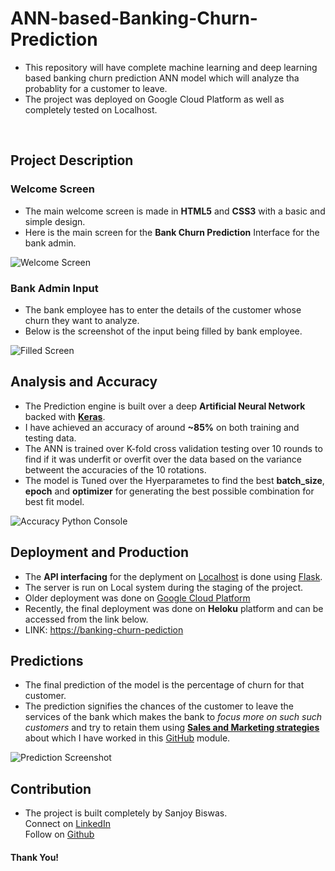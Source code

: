 # ANN-based-Banking-Churn-Prediction
- This repository will have complete machine learning and deep learning based banking churn prediction ANN model which will analyze tha probablity for a customer to leave.
- The project was deployed on Google Cloud Platform as well as completely tested on Localhost.
</br>

## Project Description
### Welcome Screen
- The main welcome screen is made in **HTML5** and **CSS3** with a basic and simple design.
- Here is the main screen for the **Bank Churn Prediction** Interface for the bank admin.</br>

![Welcome Screen](https://github.com/paras009/ANN-based-Banking-Churn-Prediction/blob/master/images/3welcome_screen.PNG)

### Bank Admin Input
- The bank employee has to enter the details of the customer whose churn they want to analyze.
- Below is the screenshot of the input being filled by bank employee.</br>

![Filled Screen](https://github.com/paras009/ANN-based-Banking-Churn-Prediction/blob/master/images/4filled_index.png)

## Analysis and Accuracy
- The Prediction engine is built over a deep **Artificial Neural Network** backed with **[Keras](https://www.tensorflow.org/guide/keras)**.
- I have achieved an accuracy of around **~85%** on both training and testing data.</br>
- The ANN is trained over K-fold cross validation testing over 10 rounds to find if it was underfit or overfit over the data based on the variance betweent the accuracies of the 10 rotations.
- The model is Tuned over the Hyerparametes to find the best **batch_size**, **epoch** and **optimizer** for generating the best possible combination for best fit model.

![Accuracy Python Console](https://github.com/paras009/ANN-based-Banking-Churn-Prediction/blob/master/images/1accuracy_console.PNG)

## Deployment and Production
-  The **API interfacing** for the deplyment on [Localhost](http://localhost:8080/index) is done using [Flask](https://flask.palletsprojects.com/en/1.1.x/).
- The server is run on Local system during the staging of the project.
- Older deployment was done on [Google Cloud Platform](https://cloud.google.com/)
- Recently, the final deployment was done on **Heloku** platform and can be accessed from the link below.
- LINK: [https://banking-churn-pediction](https://banking-churn-pediction.herokuapp.com)

## Predictions
- The final prediction of the model is the percentage of churn for that customer.
-  The prediction signifies the chances of the customer to leave the services of the bank which makes the bank to _focus more on such such customers_ and try to retain them using **[Sales and Marketing strategies](https://github.com/paras009/Sales-and-Marketing-Analytics)** about which I have worked in this [GitHub](https://github.com/paras009/Sales-and-Marketing-Analytics) module.</br>

![Prediction Screenshot](https://github.com/paras009/ANN-based-Banking-Churn-Prediction/blob/master/images/5prediction.PNG)

## Contribution
- The project is built completely by Sanjoy Biswas.</br>
Connect on [LinkedIn](https://www.linkedin.com/in/imsanjoykb)</br>
Follow on [Github](https://github.com/imsanjoykb)</br>

#### Thank You!
